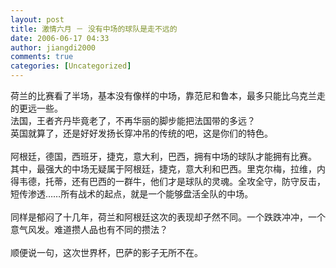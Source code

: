 ```yaml
---
layout: post
title: 激情六月 － 没有中场的球队是走不远的
date: 2006-06-17 04:33
author: jiangdi2000
comments: true
categories: [Uncategorized]
---
```

<div id="msgcns!C840C88DA912213B!862" class="bvMsg"><div>荷兰的比赛看了半场，基本没有像样的中场，靠范尼和鲁本，最多只能比乌克兰走的更远一些。</div>
<div>法国，王者齐丹毕竟老了，不再华丽的脚步能把法国带的多远？</div>
<div>英国就算了，还是好好发扬长穿冲吊的传统的吧，这是你们的特色。</div>
<div> </div>
<div>阿根廷，德国，西班牙，捷克，意大利，巴西，拥有中场的球队才能拥有比赛。</div>
<div>其中，最强大的中场无疑属于阿根廷，捷克，意大利和巴西。里克尔梅，拉维，内得韦德，托蒂，还有巴西的一群牛，他们才是球队的灵魂。全攻全守，防守反击，短传渗透……所有战术的起点，就是一个能够盘活全队的中场。</div>
<div> </div>
<div>同样是郁闷了十几年，荷兰和阿根廷这次的表现却孑然不同。一个跌跌冲冲，一个意气风发。难道攒人品也有不同的攒法？</div>
<div> </div>
<div>顺便说一句，这次世界杯，巴萨的影子无所不在。</div></div>
